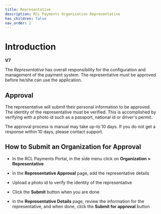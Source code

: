 ```yaml
---
title: Representative
description: RCL Payments Organization Representative
has_children: false
nav_order: 2
---
```


# Introduction
**V7**

The *Representative* has overall responsibility for the configuration and management of the payment system. The representative must be approved before he/she can use the application. 

## Approval

The representative will submit their personal information to be approved. The identity of the representative must be verified. This is accomplished by verifying with a photo id such as a passport, national id or driver's permit.

The approval process is manual may take up-to 10 days. If you do not get a response within 10 days, please contact support.

## How to Submit an Organization for Approval

- In the RCL Payments Portal, in the side menu click on **Organization > Representative**

- In the **Representative Approval** page, add the representative details

- Upload a photo id to verify the identity of the representative

- Click the **Submit** button when you are done

- In the **Representative Details** page, review the information for the representative, and when done, click the **Submit for approval** button